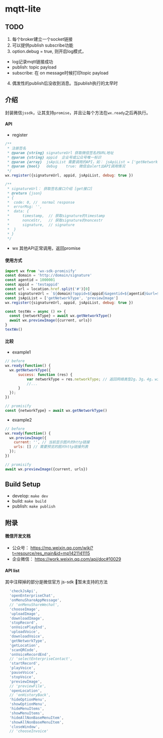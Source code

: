 # mqtt-lite

## TODO
1. 每个broker建立一个socket链接
2. 可以提供publish subscribe功能
3. option.debug = true, 则开启log模式，
  - log记录mqtt链接成功
  - publish: topic payload
  - subscribe: 在 on message时候打印topic payload
4. 偶发性的publish后没收到消息。当publish执行的太早时


## 介绍
封装微信`jssdk`，让其支持`promise`，并且让每个方法在`wx.ready`之后再执行。

#### API
- register
``` javascript
/**
 * 注册签名
 * @param {string} signatureUrl 获取微信签名的URL地址
 * @param {string} appid  企业号或公众号唯一标识
 * @param {array}  jsApiList 需要调用的API，如： jsApiList = ['getNetworkType', 'previewImage']
 * @param {bool}   debug    true: 微信会alert出API调用情况
 */
wx.register({signatureUrl, appid, jsApiList, debug: true })

/**
 * signatureUrl： 获取签名接口介绍 [get接口]
 * @return {json}
 * {
 *  code: 0, //  normal response
 *  errorMsg: '',
 *  data: {
 *      timestamp,  // 获取signature的timestamp
 *      nonceStr,   // 获取signature的noncestr
 *      signature,  // signature
 *  }
 * }
 */
```
- wx 其他API正常调用，返回promise


#### 使用方式
``` javascript
import wx from 'wx-sdk-promisify'
const domain = 'http://domain/signature'
const agentid = 1000001
const appid = 'testappid'
const url = location.href.split('#')[0]
const signatureUrl = `${domain}?appid=${appid}&agentid=${agentid}&url=${url}`
const jsApiList = ['getNetworkType', 'previewImage']
wx.register({signatureUrl, appid, jsApiList, debug: true })

const testWx = async () => {
  const {networkType} = await wx.getNetworkType()
  await wx.previewImage({current, urls})
}
textWx()
```

#### 比较
- example1
``` javascript
// before
wx.ready(function() {
  wx.getNetworkType({
      success: function (res) {
          var networkType = res.networkType; // 返回网络类型2g，3g，4g，wifi
          //...
      }
  });
})

// promisify
const {networkType} = await wx.getNetworkType()
```

- example2
``` javascript
// before
wx.ready(function() {
  wx.previewImage({
    current: '', // 当前显示图片的http链接
    urls: [] // 需要预览的图片http链接列表
  });
})

// promisify
await wx.previewImage({current, urls})
```

## Build Setup
- develop:  `make dev`
- build: `make build`
- publish: `make publish`


## 附录

#### 微信开发文档
- 公众号： https://mp.weixin.qq.com/wiki?t=resource/res_main&id=mp1421141115
- 企业微信： https://work.weixin.qq.com/api/doc#10029

#### API list
其中注释掉的部分是微信官方 js-sdk 暂未支持的方法
``` javascript
  'checkJsApi',
  'openEnterpriseChat',
  'onMenuShareAppMessage',
  // 'onMenuShareWechat',
  'chooseImage',
  'uploadImage',
  'downloadImage',
  'stopRecord',
  'onVoicePlayEnd',
  'uploadVoice',
  'downloadVoice',
  'getNetworkType',
  'getLocation',
  'scanQRCode',
  'onVoiceRecordEnd',
  // 'selectEnterpriseContact',
  'startRecord',
  'playVoice',
  'pauseVoice',
  'stopVoice',
  'previewImage',
  // 'previewFile',
  'openLocation',
  // 'onHistoryBack',
  'hideOptionMenu',
  'showOptionMenu',
  'hideMenuItems',
  'showMenuItems',
  'hideAllNonBaseMenuItem',
  'showAllNonBaseMenuItem',
  'closeWindow',
  // 'chooseInvoice'
```